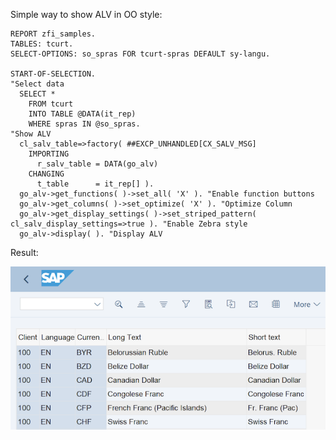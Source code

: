 
Simple way to show ALV in OO style:
``` abap
REPORT zfi_samples.  
TABLES: tcurt.  
SELECT-OPTIONS: so_spras FOR tcurt-spras DEFAULT sy-langu.  
  
START-OF-SELECTION.  
"Select data
  SELECT *  
    FROM tcurt  
    INTO TABLE @DATA(it_rep)  
    WHERE spras IN @so_spras.  
"Show ALV 
  cl_salv_table=>factory( ##EXCP_UNHANDLED[CX_SALV_MSG]  
    IMPORTING  
      r_salv_table = DATA(go_alv)  
    CHANGING  
      t_table      = it_rep[] ).  
  go_alv->get_functions( )->set_all( 'X' ). "Enable function buttons
  go_alv->get_columns( )->set_optimize( 'X' ). "Optimize Column
  go_alv->get_display_settings( )->set_striped_pattern( cl_salv_display_settings=>true ). "Enable Zebra style
  go_alv->display( ). "Display ALV
```

Result:

![Simple_OO_ALV](IMG/ScreenShot2024-08-01%20at%2020.48.22@2x.png)

